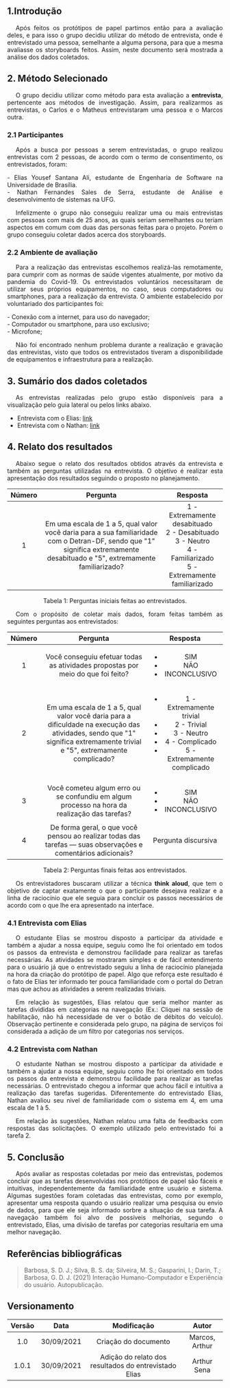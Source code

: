 ## 1.Introdução

<p style="text-indent: 20px; text-align: justify">
Após feitos os protótipos de papel partimos então para a avaliação deles, e para isso o grupo decidiu utilizar do método de entrevista, onde é entrevistado uma pessoa, semelhante a alguma persona, para que a mesma avaliasse os storyboards feitos. Assim, neste documento será mostrada a análise dos dados coletados.
</p>

## 2. Método Selecionado

<p style="text-indent: 20px; text-align: justify">
O grupo decidiu utilizar como método para esta avaliação a <b>entrevista</b>, pertencente aos métodos de investigação. Assim, para realizarmos as entrevistas, o Carlos e o Matheus entrevistaram uma pessoa e o Marcos outra.
</p>

### 2.1 Participantes

<p style="text-indent: 20px; text-align: justify">
Após a busca por pessoas a serem entrevistadas, o grupo realizou entrevistas com 2 pessoas, de acordo com o termo de consentimento, os entrevistados, foram:
</p>

<div style="text-align: justify">- Elias Yousef Santana Ali, estudante de Engenharia de Software na Universidade de Brasília.</div>
<div style="text-align: justify">- Nathan Fernandes Sales de Serra, estudante de Análise e desenvolvimento de sistemas na UFG.</div>

<p style="text-indent: 20px; text-align: justify">
Infelizmente o grupo não conseguiu realizar uma ou mais entrevistas com pessoas com mais de 25 anos, as quais seriam semelhantes ou teriam aspectos em comum com duas das personas feitas para o projeto. Porém o grupo conseguiu coletar dados acerca dos storyboards.
</p>

### 2.2 Ambiente de avaliação

<p style="text-indent: 20px; text-align: justify">
Para a realização das entrevistas escolhemos realizá-las remotamente, para cumprir com as normas de saúde vigentes atualmente, por motivo da pandemia do Covid-19. Os entrevistados voluntários necessitaram de utilizar seus próprios equipamentos, no caso, seus computadores ou smartphones, para a realização da entrevista. O ambiente estabelecido por voluntariado dos participantes foi:
</p>

<div style="text-align: justify">- Conexão com a internet, para uso do navegador; </div>
<div style="text-align: justify">- Computador ou smartphone, para uso exclusivo; </div>
<div style="text-align: justify">- Microfone; </div>

<p style="text-indent: 20px; text-align: justify">
Não foi encontrado nenhum problema durante a realização e gravação das entrevistas, visto que todos os entrevistados tiveram a disponibilidade de equipamentos e infraestrutura para a realização.
</p>

## 3. Sumário dos dados coletados

<p style="text-indent: 20px; text-align: justify">
As entrevistas realizadas pelo grupo estão disponíveis para a visualização pelo guia lateral ou pelos links abaixo.
</p>

- Entrevista com o Elias: [link](entrevistas/entrevistaElias.md)
- Entrevista com o Nathan: [link](entrevistas/entrevistaNathan.md)

## 4. Relato dos resultados

<p style="text-indent: 20px; text-align: justify">
Abaixo segue o relato dos resultados obtidos através da entrevista e também as perguntas utilizadas na entrevista. O objetivo é realizar esta apresentação dos resultados seguindo o proposto no planejamento.
</p>

| Número | Pergunta | Resposta |
|:-:|:-:|:-:|
| 1 | Em uma escala de 1 a 5, qual valor você daria para a sua familiaridade com o Detran-DF, sendo que "1" significa extremamente desabituado e "5", extremamente familiarizado? | 1 - Extremamente desabituado<br/>2 - Desabituado<br/>3 - Neutro<br/>4 - Familiarizado<br/>5 - Extremamente familiarizado<br/> |

<center>
<figcaption>Tabela 1: Perguntas iniciais feitas ao entrevistados.</figcaption>
</center>

<p style="text-indent: 20px; text-align: justify">
Com o propósito de coletar mais dados, foram feitas também as seguintes perguntas aos entrevistados:
</p>

| Número | Pergunta | Resposta |
|:-:|:-:|:-:|
| 1 | Você conseguiu efetuar todas as atividades propostas por meio do que foi feito? | <ul> <li> SIM</li> <li>NÃO </li> <li> INCONCLUSIVO</li> </ul> |
| 2 | Em uma escala de 1 a 5, qual valor você daria para a dificuldade na execução das atividades, sendo que "1" significa extremamente trivial e "5", extremamente complicado? | <ul> <li>1 - Extremamente trivial<li>2 - Trivial<li>3 - Neutro<li>4 - Complicado<li>5 - Extremamente complicado </ul> |
| 3 | Você cometeu algum erro ou se confundiu em algum processo na hora da realização das tarefas? | <ul> <li> SIM</li> <li>  NÃO </li> <li> INCONCLUSIVO </li> </ul> |
| 4 | De forma geral, o que você pensou ao realizar todas das tarefas — suas observações e comentários adicionais? | Pergunta discursiva |

<center>
<figcaption>Tabela 2: Perguntas finais feitas aos entrevistados.</figcaption>
</center>

<p style="text-indent: 20px; text-align: justify"> 
Os entrevistadores buscaram utilizar a técnica <b>think aloud</b>, que tem o objetivo de captar exatamente o que o participante desejava realizar e a linha de raciocínio que ele seguia para concluir os passos necessários de acordo com o que lhe era apresentado na interface.
</p>

### 4.1 Entrevista com Elias

<p style="text-indent: 20px; text-align: justify">
O estudante Elias se mostrou disposto a participar da atividade e também a ajudar a nossa equipe, seguiu como lhe foi orientado em todos os passos da entrevista e demonstrou facilidade para realizar as tarefas necessárias. As atividades se mostraram simples e de fácil entendimento para o usuário já que o entrevistado seguiu a linha de raciocínio planejada na hora da criação do protótipo de papel. Algo que reforça este resultado é o fato de Elias ter informado ter pouca familiaridade com o portal do Detran mas que achou as atividades a serem realizadas triviais.
</p>

<p style="text-indent: 20px; text-align: justify">
Em relação às sugestões, Elias relatou que seria melhor manter as tarefas divididas em categorias na navegação (Ex.: Cliquei na sessão de habilitação, não há necessidade de ver o botão de débitos do veículo). Observação pertinente e considerada pelo grupo, na página de serviços foi considerada a adição de um filtro por categorias nos serviços.
</p>

### 4.2 Entrevista com Nathan

<p style="text-indent: 20px; text-align: justify">
O estudante Nathan se mostrou disposto a participar da atividade e também a ajudar a nossa equipe, seguiu como lhe foi orientado em todos os passos da entrevista e demonstrou facilidade para realizar as tarefas necessárias. O entrevistado chegou a informar que achou fácil e intuitiva a realização das tarefas sugeridas. Diferentemente do entrevistado Elias, Nathan avaliou seu nivel de familiaridade com o sistema em 4, em uma escala de 1 à 5.
</p>

<p style="text-indent: 20px; text-align: justify">
Em relação às sugestões, Nathan relatou uma falta de feedbacks com respostas das solicitações. O exemplo utilizado pelo entrevistado foi a tarefa 2.
</p>

## 5. Conclusão

<p style="text-indent: 20px; text-align: justify">
Após avaliar as respostas coletadas por meio das entrevistas, podemos concluir que as tarefas desenvolvidas nos protótipos de papel são fáceis e intuitivas, independentemente da familiaridade entre usuário e sistema. Algumas sugestões foram coletadas das entrevistas, como por exemplo, apresentar uma resposta quando o usuário realizar uma pesquisa ou envio de dados, para que ele seja informado sorbre a situação de sua tarefa. A navegação também foi alvo de possíveis melhorias, segundo o entrevistado, Elias, uma divisão de tarefas por categorias resultaria em uma melhor navegação. 
</p>

## Referências bibliográficas

> Barbosa, S. D. J.; Silva, B. S. da; Silveira, M. S.; Gasparini, I.; Darin, T.; Barbosa, G. D. J. (2021) Interação Humano-Computador e Experiência do usuário. Autopublicação.

## Versionamento

| Versão |    Data    |     Modificação      |     Autor      |
| :----: | :--------: | :------------------: | :------------: |
|  1.0   | 30/09/2021 | Criação do documento | Marcos, Arthur |
|  1.0.1   | 30/09/2021 | Adição do relato dos resultados do entrevistado Elias| Arthur Sena |
